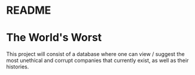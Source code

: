 # README

# The World's Worst

This project will consist of a database where one can view / suggest the most unethical and corrupt companies that currently exist, as well as their histories.
